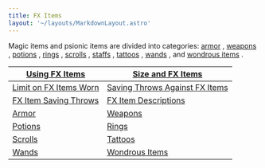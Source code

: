```yaml
---
title: FX Items
layout: '~/layouts/MarkdownLayout.astro'
---
```

Magic items and psionic items are divided into categories: [ armor](/modern.d20.srd/fx.items/armor) , [ weapons](/modern.d20.srd/fx.items/weapons) , [ potions](/modern.d20.srd/fx.items/potions) , [ rings](/modern.d20.srd/fx.items/rings) , [ scrolls](/modern.d20.srd/fx.items/scrolls) , [ staffs](/modern.d20.srd/fx.items/staffs) , [ tattoos](/modern.d20.srd/fx.items/tattoos) , [ wands](/modern.d20.srd/fx.items/wands) , and [ wondrous items](/modern.d20.srd/fx.items/wondrous.items) .

| [ Using FX Items ](/modern.d20.srd/fx.items/using.fx.items) | [ Size and FX Items ](/modern.d20.srd/fx.items/size.fx.items) |
|---|---|
| [ Limit on FX Items Worn ](/modern.d20.srd/fx.items/limit.on.fx.items.worn) | [ Saving Throws Against FX Items](/modern.d20.srd/fx.items/saving.throws.against.fx.items) |
| [ FX Item Saving Throws ](/modern.d20.srd/fx.items/fx.item.saving.throws) | [ FX Item Descriptions ](/modern.d20.srd/fx.items/fx.item.descriptions) |
| [ Armor ](/modern.d20.srd/fx.items/armor) | [ Weapons ](/modern.d20.srd/fx.items/weapons) |
| [ Potions ](/modern.d20.srd/fx.items/potions) | [ Rings ](/modern.d20.srd/fx.items/rings) |
| [ Scrolls ](/modern.d20.srd/fx.items/scrolls) | [ Tattoos ](/modern.d20.srd/fx.items/tattoos) |
| [ Wands ](/modern.d20.srd/fx.items/wands) | [ Wondrous Items ](/modern.d20.srd/fx.items/wondrous.items) |
